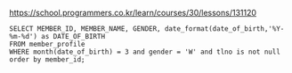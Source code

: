 https://school.programmers.co.kr/learn/courses/30/lessons/131120

~~~
SELECT MEMBER_ID, MEMBER_NAME, GENDER, date_format(date_of_birth,'%Y-%m-%d') as DATE_OF_BIRTH
FROM member_profile
WHERE month(date_of_birth) = 3 and gender = 'W' and tlno is not null order by member_id;
~~~
